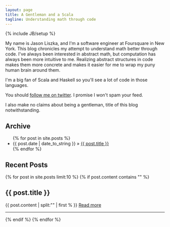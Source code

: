 ```yaml
---
layout: page
title: A Gentleman and a Scala
tagline: Understanding math through code
---
```

{% include JB/setup %}

My name is Jason Liszka, and I'm a software engineer at Foursquare in New York.
This blog chronicles my attempt to understand math better through code.
I've always been interested in abstract math, but computation has always been more intuitive to me.
Realizing abstract structures in code makes them more concrete and makes it easier for me to wrap my puny human brain around them.

I'm a big fan of Scala and Haskell so you'll see a lot of code in those languages.

You should [follow me on twitter](http://twitter.com/jliszka). I promise I won't spam your feed.

I also make no claims about being a gentleman, title of this blog notwithstanding.

## Archive
<ul class="posts">
  {% for post in site.posts %}
    <li><span>{{ post.date | date_to_string }}</span> &raquo; <a href="{{ BASE_PATH }}{{ post.url }}">{{ post.title }}</a></li>
  {% endfor %}
</ul>

## Recent Posts
<div class="post-content-truncate">
{% for post in site.posts limit:10 %}
  {% if post.content contains "<!-- more -->" %}
    <h2 class="title">{{ post.title }}</h2>
    {{ post.content | split:"<!-- more -->" | first % }}
    <a href="{{ post.url }}">Read more</a>
    <hr/>
  {% endif %}
{% endfor %}
</div>
